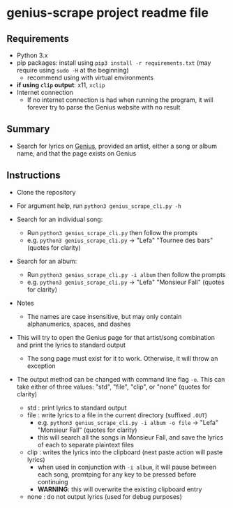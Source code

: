 # genius-scrape project readme file
## Requirements
- Python 3.x
- pip packages: install using `pip3 install -r requirements.txt` (may require using `sudo -H` at the beginning)
	- recommend using with virtual environments
- **if using `clip` output**: x11, `xclip`
- Internet connection
	- If no internet connection is had when running the program, it will forever try to parse the Genius website with no result

## Summary
- Search for lyrics on [Genius](http://genius.com), provided an artist, either a song or album name, and that the page exists on Genius

## Instructions
- Clone the repository
- For argument help, run `python3 genius_scrape_cli.py -h`
- Search for an individual song:
	- Run `python3 genius_scrape_cli.py` then follow the prompts
	- e.g. `python3 genius_scrape_cli.py` -> "Lefa" "Tournee des bars" (quotes for clarity)
- Search for an album:
	- Run `python3 genius_scrape_cli.py -i album` then follow the prompts
	- e.g. `python3 genius_scrape_cli.py` -> "Lefa" "Monsieur Fall" (quotes for clarity)
- Notes
	- The names are case insensitive, but may only contain alphanumerics, spaces, and dashes
- This will try to open the Genius page for that artist/song combination and print the lyrics to standard output
	- The song page must exist for it to work. Otherwise, it will throw an exception

- The output method can be changed with command line flag `-o`. This can take either of three values: "std", "file", "clip", or "none" (quotes for clarity)
	- std : print lyrics to standard output
	- file : write lyrics to a file in the current directory (suffixed `.OUT`)
		- e.g. `python3 genius_scrape_cli.py -i album -o file` -> "Lefa" "Monsieur Fall" (quotes for clarity)
		- this will search all the songs in Monsieur Fall, and save the lyrics of each to separate plaintext files
	- clip : writes the lyrics into the clipboard (next paste action will paste lyrics) 
		- when used in conjunction with `-i album`, it will pause between each song, promtping for any key to be pressed before continuing
		- **WARNING**: this will overwrite the existing clipboard entry
	- none : do not output lyrics (used for debug purposes)
